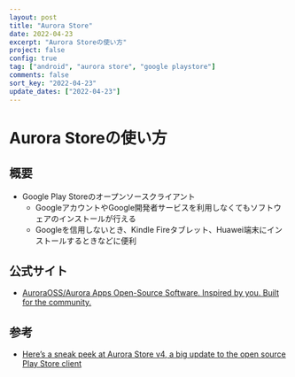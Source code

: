 ```yaml
---
layout: post
title: "Aurora Store"
date: 2022-04-23
excerpt: "Aurora Storeの使い方"
project: false
config: true
tag: ["android", "aurora store", "google playstore"]
comments: false
sort_key: "2022-04-23"
update_dates: ["2022-04-23"]
---
```


# Aurora Storeの使い方

## 概要
 - Google Play Storeのオープンソースクライアント
   - GoogleアカウントやGoogle開発者サービスを利用しなくてもソフトウェアのインストールが行える
   - Googleを信用しないとき、Kindle Fireタブレット、Huawei端末にインストールするときなどに便利

## 公式サイト
 - [AuroraOSS/Aurora Apps Open-Source Software. Inspired by you. Built for the community.](https://auroraoss.com/)

## 参考
 - [Here’s a sneak peek at Aurora Store v4, a big update to the open source Play Store client](https://www.xda-developers.com/aurora-store-v4-update-sneak-peek-open-source-play-store-client/)
